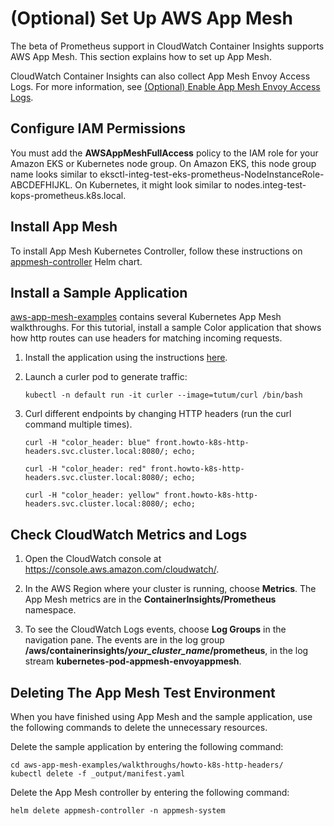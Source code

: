 # \(Optional\) Set Up AWS App Mesh<a name="ContainerInsights-Prometheus-Sample-Workloads-appmesh"></a>

The beta of Prometheus support in CloudWatch Container Insights supports AWS App Mesh\. This section explains how to set up App Mesh\.

CloudWatch Container Insights can also collect App Mesh Envoy Access Logs\. For more information, see [\(Optional\) Enable App Mesh Envoy Access Logs](ContainerInsights-Prometheus-Sample-Workloads-appmesh-envoy.md)\. 

## Configure IAM Permissions<a name="ContainerInsights-Prometheus-Sample-Workloads-appmesh-iam"></a>

You must add the **AWSAppMeshFullAccess** policy to the IAM role for your Amazon EKS or Kubernetes node group\. On Amazon EKS, this node group name looks similar to eksctl\-integ\-test\-eks\-prometheus\-NodeInstanceRole\-ABCDEFHIJKL\. On Kubernetes, it might look similar to nodes\.integ\-test\-kops\-prometheus\.k8s\.local\.

## Install App Mesh<a name="ContainerInsights-Prometheus-Sample-Workloads-appmesh-install"></a>

To install App Mesh Kubernetes Controller, follow these instructions on [appmesh-controller](https://github.com/aws/eks-charts/tree/master/stable/appmesh-controller#app-mesh-controller) Helm chart\.


## Install a Sample Application<a name="ContainerInsights-Prometheus-Sample-Workloads-appmesh-app-install"></a>

[aws-app-mesh-examples](https://github.com/aws/aws-app-mesh-examples) contains several Kubernetes App Mesh walkthroughs. For this tutorial, install a sample Color application that shows how http routes can use headers for matching incoming requests\.

1. Install the application using the instructions [here](https://github.com/aws/aws-app-mesh-examples/tree/master/walkthroughs/howto-k8s-http-headers)\.

1. Launch a curler pod to generate traffic:

    ```
    kubectl -n default run -it curler --image=tutum/curl /bin/bash
    ```
1. Curl different endpoints by changing HTTP headers (run the curl command multiple times)\.

    ```
    curl -H "color_header: blue" front.howto-k8s-http-headers.svc.cluster.local:8080/; echo;
    ```

    ```
    curl -H "color_header: red" front.howto-k8s-http-headers.svc.cluster.local:8080/; echo;
    ```

    ```
    curl -H "color_header: yellow" front.howto-k8s-http-headers.svc.cluster.local:8080/; echo;
    ```

## Check CloudWatch Metrics and Logs<a name="ContainerInsights-Prometheus-Sample-Workloads-appmesh-cw-check"></a>

1. Open the CloudWatch console at [https://console\.aws\.amazon\.com/cloudwatch/](https://console.aws.amazon.com/cloudwatch/)\.

1. In the AWS Region where your cluster is running, choose **Metrics**\. The App Mesh metrics are in the **ContainerInsights/Prometheus** namespace\.

1. To see the CloudWatch Logs events, choose **Log Groups** in the navigation pane\. The events are in the log group **/aws/containerinsights/*your\_cluster\_name*/prometheus**, in the log stream **kubernetes\-pod\-appmesh\-envoyappmesh**\.

## Deleting The App Mesh Test Environment<a name="ContainerInsights-Prometheus-Sample-Workloads-appmesh-cleanup"></a>

When you have finished using App Mesh and the sample application, use the following commands to delete the unnecessary resources\.

Delete the sample application by entering the following command:

```
cd aws-app-mesh-examples/walkthroughs/howto-k8s-http-headers/
kubectl delete -f _output/manifest.yaml
```

Delete the App Mesh controller by entering the following command:

```
helm delete appmesh-controller -n appmesh-system
```

